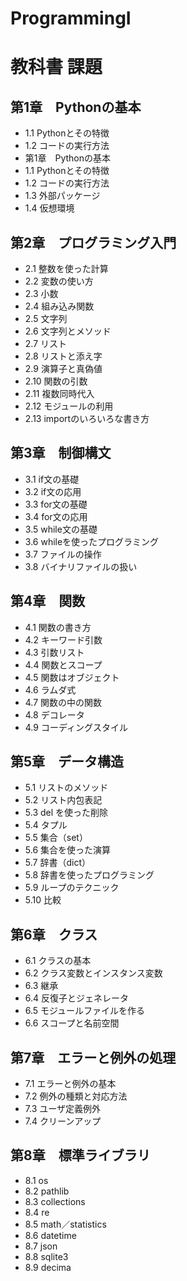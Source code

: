# ProgrammingⅠ
# 教科書 課題
##  第1章　Pythonの基本
 - 1.1 Pythonとその特徴
 - 1.2 コードの実行方法
 - 第1章　Pythonの基本
 - 1.1 Pythonとその特徴
 - 1.2 コードの実行方法
 - 1.3 外部パッケージ
 - 1.4 仮想環境
## 第2章　プログラミング入門
 - 2.1 整数を使った計算
 - 2.2 変数の使い方
 - 2.3 小数
 - 2.4 組み込み関数
 - 2.5 文字列
 - 2.6 文字列とメソッド
 - 2.7 リスト
 - 2.8 リストと添え字
 - 2.9 演算子と真偽値
 - 2.10 関数の引数
 - 2.11 複数同時代入
 - 2.12 モジュールの利用
 - 2.13 importのいろいろな書き方
## 第3章　制御構文
 - 3.1 if文の基礎
 - 3.2 if文の応用
 - 3.3 for文の基礎
 - 3.4 for文の応用
 - 3.5 while文の基礎
 - 3.6 whileを使ったプログラミング
 - 3.7 ファイルの操作
 - 3.8 バイナリファイルの扱い
## 第4章　関数
 - 4.1 関数の書き方
 - 4.2 キーワード引数
 - 4.3 引数リスト
 - 4.4 関数とスコープ
 - 4.5 関数はオブジェクト
 - 4.6 ラムダ式
 - 4.7 関数の中の関数
 - 4.8 デコレータ
 - 4.9 コーディングスタイル
## 第5章　データ構造
 - 5.1 リストのメソッド
 - 5.2 リスト内包表記
 - 5.3 del を使った削除
 - 5.4 タプル
 - 5.5 集合（set）
 - 5.6 集合を使った演算
 - 5.7 辞書（dict）
 - 5.8 辞書を使ったプログラミング
 - 5.9 ループのテクニック
 - 5.10 比較
## 第6章　クラス
 - 6.1 クラスの基本
 - 6.2 クラス変数とインスタンス変数
 - 6.3 継承
 - 6.4 反復子とジェネレータ
 - 6.5 モジュールファイルを作る
 - 6.6 スコープと名前空間
## 第7章　エラーと例外の処理
 - 7.1 エラーと例外の基本
 - 7.2 例外の種類と対応方法
 - 7.3 ユーザ定義例外
 - 7.4 クリーンアップ
## 第8章　標準ライブラリ
 - 8.1 os
 - 8.2 pathlib
 - 8.3 collections
 - 8.4 re
 - 8.5 math／statistics
 - 8.6 datetime
 - 8.7 json
 - 8.8 sqlite3
 - 8.9 decima
